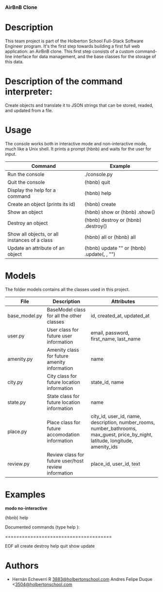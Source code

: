 ### AirBnB Clone

# Description
This team project is part of the Holberton School Full-Stack Software Engineer program. It's the first step towards building a first full web application: an AirBnB clone. This first step consists of a custom command-line interface for data management, and the base classes for the storage of this data.

# Description of the command interpreter:
Create objects and translate it to JSON strings that can be stored, readed, and updated from a file.

# Usage
The console works both in interactive mode and non-interactive mode, much like a Unix shell. It prints a prompt (hbnb) and waits for the user for input.

| Command| Example|
| ----- | ---- |
| Run the console | ./console.py |
| Quit the console | (hbnb) quit |
| Display the help for a command | (hbnb) help <command> |
| Create an object (prints its id) | (hbnb) create <class> |
| Show an object | (hbnb) show <class> <id> or (hbnb) <class>.show(<id>) |
| Destroy an object | (hbnb) destroy <class> <id> or (hbnb) <class>.destroy(<id>) |
| Show all objects, or all instances of a class | (hbnb) all or (hbnb) all <class> |
| Update an attribute of an object | (hbnb) update <class> <id> <attribute name> "<attribute value>" or (hbnb) <class>.update(<id>, <attribute name>, "<attribute value>") |

# Models

The folder models contains all the classes used in this project.

| File| Description| Attributes|
| ----- | ---- | ---- |
| base_model.py | BaseModel class for all the other classes | id, created_at, updated_at |
| user.py | User class for future user information | email, password, first_name, last_name |
| amenity.py | Amenity class for future amenity information | name |
| city.py | City class for future location information | state_id, name |
| state.py | State class for future location information | name |
| place.py | Place class for future accomodation information | city_id, user_id, name, description, number_rooms, number_bathrooms, max_guest, price_by_night, latitude, longitude, amenity_ids |
| review.py | Review class for future user/host review information | place_id, user_id, text |

# Examples

 **modo no-interactive**

(hbnb) help

Documented commands (type help <topic>):

======================================

EOF  all  create  destroy  help  quit  show  update


# Authors

* Hernán Echeverri R <3883@holbertonschool.com>
  Andres Felipe Duque <3504@holbertonschool.com
